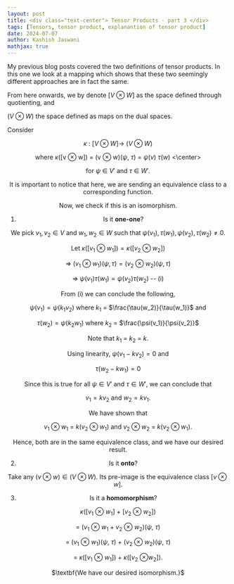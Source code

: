 ```yaml
---
layout: post
title: <div class="text-center"> Tensor Products - part 3 </div>
tags: [Tensors, tensor product, explanantion of tensor product]
date: 2024-07-07
author: Kashish Jaswani
mathjax: true
---
```

My previous blog posts covered the two definitions of tensor products. In this one we look at a mapping which shows that these two seemingly different approaches are in fact the same.

From here onwards, we by denote [$V \otimes W$] as the space defined through quotienting, and 

($V \otimes W$) the space defined as maps on the dual spaces.

Consider <center> $\kappa$ : [$V \otimes W] \rightarrow$ ($V \otimes W$) 

where $\kappa$([v $\otimes$ w]) = (v $\otimes$ w)($\psi$, $\tau$) = $\psi(v)$ $\tau(w)$
<\center>

for $\psi$ $\in$ $V'$ and $\tau$ $\in$ $W'$.

It is important to notice that here, we are sending an equivalence class to a corresponding function.

Now, we check if this is an isomorphism.
1. Is it $\textbf{one-one}$?


We pick  $v_1,v_2 \in V$ and $w_1, w_2 \in W$ such that $\psi(v_1), \tau(w_1), \psi(v_2),\tau(w_2) \neq 0$.

Let $\kappa([v_1 \otimes w_1]) = \kappa([v_2 \otimes w_2])$

$\Rightarrow$  $(v_1 \otimes w_1)(\psi, \tau) = (v_2 \otimes w_2)(\psi, \tau)$ 

$\Rightarrow$ $\psi(v_1)\tau(w_1) = \psi(v_2)\tau(w_2)$ -- (i)

From (i) we can conclude the following,

$\psi(v_1) = \psi(k_1v_2)$ where $k_1$ = $\frac{\tau(w_2)}{\tau(w_1)}$ and

$\tau(w_2) = \psi(k_2w_1)$ where $k_2$ = $\frac{\psi(v_1)}{\psi(v_2)}$

Note that $k_1$ = $k_2$ = $k$.

Using linearity, $\psi(v_1 - kv_2) = 0$ and

$\tau(w_2 - kw_1) = 0$ 

Since this is true for all $\psi \in V'$ and $\tau \in W'$, we can conclude that 

$v_1 = kv_2$ and $w_2 = kv_1$.

We have shown that 

$v_1 \otimes w_1$ = $k(v_2 \otimes w_1$) and
$v_2 \otimes w_2$ = $k(v_2 \otimes w_1$).

Hence, both are in the same equivalence class, and we have our desired result. 

2. Is it $\textbf{onto}$? 

Take any ($v \otimes w) \in (V \otimes W)$.
Its pre-image is the equivalence class [$v \otimes w$].

3. Is it a $\textbf{homomorphism}$?
   
$\kappa$([$v_1$ $\otimes$ $w_1$] + [$v_2$ $\otimes$ $w_2$]) 

= ($v_1$ $\otimes$ $w_1 + v_2$ $\otimes$ $w_2$)($\psi$, $\tau$)

= ($v_1$ $\otimes$ $w_1$)($\psi$, $\tau$) + ($v_2$ $\otimes$ $w_2$)($\psi$, $\tau$)

= $\kappa$([$v_1$ $\otimes$ $w_1$]) + $\kappa$([$v_2$ $\otimes w_2$]).

<center> $\textbf{We have our desired isomorphism.}$ </center>



